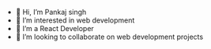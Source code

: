- 👋 Hi, I’m Pankaj singh
- 👀 I’m interested in web development
- 🌱 I’m a React Developer
- 💞️ I’m looking to collaborate on web development projects


<!---
pankusingh02/pankusingh02 is a ✨ special ✨ repository because its `README.md` (this file) appears on your GitHub profile.
You can click the Preview link to take a look at your changes.
--->
